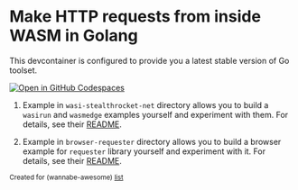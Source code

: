 # Make HTTP requests from inside WASM in Golang

This devcontainer is configured to provide you a latest stable version of Go toolset.

[![Open in GitHub Codespaces](https://github.com/codespaces/badge.svg)](https://codespaces.new/wasm-outbound-http-examples/go)


1. Example in `wasi-stealthrocket-net` directory allows you to build a `wasirun` and `wasmedge` examples yourself and experiment with them.
For details, see their [README](wasi-stealthrocket-net/README.md).

2. Example in `browser-requester` directory allows you to build a browser example for `requester` library yourself and experiment with it.
For details, see their [README](browser-requester/README.md).

<sub>Created for (wannabe-awesome) [list](https://github.com/vasilev/HTTP-request-from-inside-WASM)</sub>
